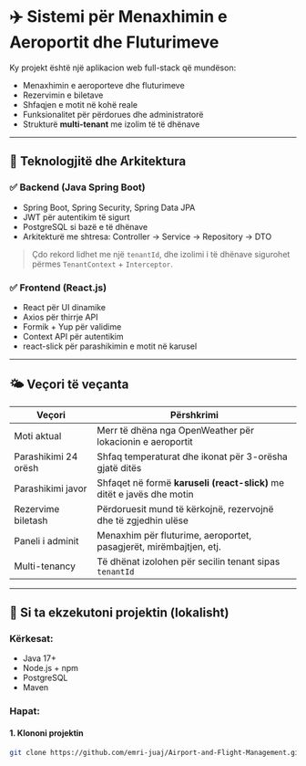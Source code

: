 # ✈️ Sistemi për Menaxhimin e Aeroportit dhe Fluturimeve

Ky projekt është një aplikacion web full-stack që mundëson:
- Menaxhimin e aeroporteve dhe fluturimeve
- Rezervimin e biletave
- Shfaqjen e motit në kohë reale
- Funksionalitet për përdorues dhe administratorë
- Strukturë **multi-tenant** me izolim të të dhënave

---

## 🧱 Teknologjitë dhe Arkitektura

### ✅ Backend (Java Spring Boot)
- Spring Boot, Spring Security, Spring Data JPA
- JWT për autentikim të sigurt
- PostgreSQL si bazë e të dhënave
- Arkitekturë me shtresa: Controller → Service → Repository → DTO

> Çdo rekord lidhet me një `tenantId`, dhe izolimi i të dhënave sigurohet përmes `TenantContext` + `Interceptor`.

### ✅ Frontend (React.js)
- React për UI dinamike
- Axios për thirrje API
- Formik + Yup për validime
- Context API për autentikim
- react-slick për parashikimin e motit në karusel

---

## 🌤 Veçori të veçanta

| Veçori                  | Përshkrimi                                                             |
|-------------------------|-------------------------------------------------------------------------|
| Moti aktual             | Merr të dhëna nga OpenWeather për lokacionin e aeroportit              |
| Parashikimi 24 orësh    | Shfaq temperaturat dhe ikonat për 3-orësha gjatë ditës                 |
| Parashikimi javor       | Shfaqet në formë **karuseli (react-slick)** me ditët e javës dhe motin |
| Rezervime biletash      | Përdoruesit mund të kërkojnë, rezervojnë dhe të zgjedhin ulëse         |
| Paneli i adminit        | Menaxhim për fluturime, aeroportet, pasagjerët, mirëmbajtjen, etj.     |
| Multi-tenancy           | Të dhënat izolohen për secilin tenant sipas `tenantId`                 |

---

## 🚀 Si ta ekzekutoni projektin (lokalisht)

### Kërkesat:
- Java 17+
- Node.js + npm
- PostgreSQL
- Maven

### Hapat:

#### 1. Klononi projektin
```bash
git clone https://github.com/emri-juaj/Airport-and-Flight-Management.git

